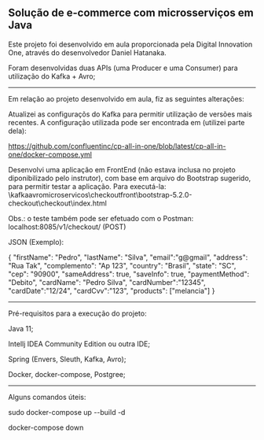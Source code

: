 
<h2> Solução de e-commerce com microsserviços em Java </h2>

Este projeto foi desenvolvido em aula proporcionada pela Digital Innovation One, através do desenvolvedor Daniel Hatanaka.

Foram desenvolvidas duas APIs (uma Producer e uma Consumer) para utilização do Kafka + Avro;
<hr>
Em relação ao projeto desenvolvido em aula, fiz as seguintes alterações:

Atualizei as configuraçõs do Kafka para permitir utilização de versões mais recentes. A configuração utilizada pode ser encontrada em (utilizei parte dela):

https://github.com/confluentinc/cp-all-in-one/blob/latest/cp-all-in-one/docker-compose.yml

Desenvolvi uma aplicação em FrontEnd (não estava inclusa no projeto diponibilizado pelo instrutor), com base em arquivo do Bootstrap sugerido, para permitir testar a aplicação.
Para executá-la: \kafkaavromicroservicos\checkoutfront\bootstrap-5.2.0-checkout\checkout\index.html

Obs.: o teste também pode ser efetuado com o Postman: localhost:8085/v1/checkout/ (POST)

JSON (Exemplo):

{
    "firstName": "Pedro",
    "lastName": "Silva",
    "email":"g@gmail",
    "address": "Rua Tak",
    "complemento": "Ap 123",
    "country": "Brasil",
    "state": "SC",
    "cep": "90900",
    "sameAddress": true,
    "saveInfo": true,
    "paymentMethod": "Debito",
    "cardName": "Pedro Silva",
    "cardNumber":"12345",
    "cardDate":"12/24",
    "cardCvv":"123",
    "products": ["melancia"]
}

<hr>
Pré-requisitos para a execução do projeto:

Java 11;

Intellj IDEA Community Edition ou outra IDE;

Spring (Envers, Sleuth, Kafka, Avro);

Docker, docker-compose, Postgree;

<hr>
Alguns comandos úteis:

sudo docker-compose up --build -d

docker-compose down